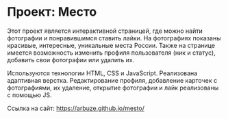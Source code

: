 # Проект: Место

Этот проект является интерактивной страницей, где можно найти фотографии и понравившимся ставить лайки. На фотографиях показаны красивые, интересные, уникальные места России. Также на странице имеется возможность изменить профиля пользователя (ник и статус), добавить свои фотографии или удалить их.

Используются технологии HTML, CSS и JavaScript. Реализована адаптивная верстка. Редактирование профиля, добавление карточек с фотографиями, их удаление, открытие фотографии и лайк реализованы с помощью JS.

Ссылка на сайт: https://arbuze.github.io/mesto/
